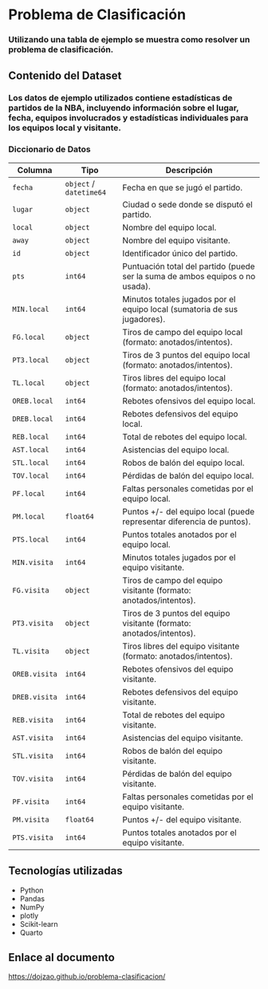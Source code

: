 # Problema de Clasificación

### Utilizando una tabla de ejemplo se muestra como resolver un problema de clasificación.

## Contenido del Dataset

### Los datos de ejemplo utilizados contiene estadísticas de partidos de la NBA, incluyendo información sobre el lugar, fecha, equipos involucrados y estadísticas individuales para los equipos local y visitante.

### Diccionario de Datos

| Columna          | Tipo     | Descripción                                                                 |
|------------------|----------|-----------------------------------------------------------------------------|
| `fecha`          | `object` / `datetime64` | Fecha en que se jugó el partido.                                          |
| `lugar`          | `object` | Ciudad o sede donde se disputó el partido.                                  |
| `local`          | `object` | Nombre del equipo local.                                                    |
| `away`           | `object` | Nombre del equipo visitante.                                                |
| `id`             | `object` | Identificador único del partido.                                            |
| `pts`            | `int64`  | Puntuación total del partido (puede ser la suma de ambos equipos o no usada).|
| `MIN.local`      | `int64`  | Minutos totales jugados por el equipo local (sumatoria de sus jugadores).  |
| `FG.local`       | `object` | Tiros de campo del equipo local (formato: anotados/intentos).              |
| `PT3.local`      | `object` | Tiros de 3 puntos del equipo local (formato: anotados/intentos).           |
| `TL.local`       | `object` | Tiros libres del equipo local (formato: anotados/intentos).                |
| `OREB.local`     | `int64`  | Rebotes ofensivos del equipo local.                                        |
| `DREB.local`     | `int64`  | Rebotes defensivos del equipo local.                                       |
| `REB.local`      | `int64`  | Total de rebotes del equipo local.                                         |
| `AST.local`      | `int64`  | Asistencias del equipo local.                                              |
| `STL.local`      | `int64`  | Robos de balón del equipo local.                                           |
| `TOV.local`      | `int64`  | Pérdidas de balón del equipo local.                                        |
| `PF.local`       | `int64`  | Faltas personales cometidas por el equipo local.                           |
| `PM.local`       | `float64`| Puntos +/- del equipo local (puede representar diferencia de puntos).      |
| `PTS.local`      | `int64`  | Puntos totales anotados por el equipo local.                               |
| `MIN.visita`     | `int64`  | Minutos totales jugados por el equipo visitante.                           |
| `FG.visita`      | `object` | Tiros de campo del equipo visitante (formato: anotados/intentos).          |
| `PT3.visita`     | `object` | Tiros de 3 puntos del equipo visitante (formato: anotados/intentos).       |
| `TL.visita`      | `object` | Tiros libres del equipo visitante (formato: anotados/intentos).            |
| `OREB.visita`    | `int64`  | Rebotes ofensivos del equipo visitante.                                    |
| `DREB.visita`    | `int64`  | Rebotes defensivos del equipo visitante.                                   |
| `REB.visita`     | `int64`  | Total de rebotes del equipo visitante.                                     |
| `AST.visita`     | `int64`  | Asistencias del equipo visitante.                                          |
| `STL.visita`     | `int64`  | Robos de balón del equipo visitante.                                       |
| `TOV.visita`     | `int64`  | Pérdidas de balón del equipo visitante.                                    |
| `PF.visita`      | `int64`  | Faltas personales cometidas por el equipo visitante.                       |
| `PM.visita`      | `float64`| Puntos +/- del equipo visitante.                                           |
| `PTS.visita`     | `int64`  | Puntos totales anotados por el equipo visitante.                           |

## Tecnologías utilizadas

- Python
- Pandas
- NumPy
- plotly
- Scikit-learn
- Quarto

## Enlace al documento

https://dojzao.github.io/problema-clasificacion/
